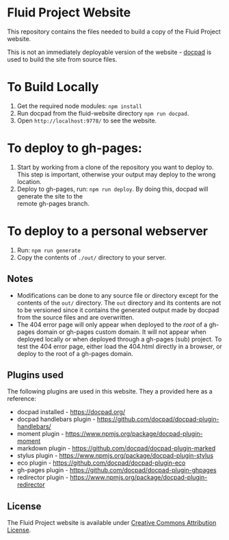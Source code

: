 # Fluid Project Website

This repository contains the files needed to build a copy of the Fluid Project website.

This is not an immediately deployable version of the website - [docpad](http://docpad.org/) is used to build the site from source files.

# To Build Locally

1. Get the required node modules: `npm install`
2. Run docpad from the fluid-website directory `npm run docpad`.
3. Open `http://localhost:9778/` to see the website. 

# To deploy to gh-pages:

1. Start by working from a clone of the repository you want to deploy to. This step is important, otherwise your output
   may deploy to the wrong location.
2. Deploy to gh-pages, run: `npm run deploy`. By doing this, docpad will generate the site to the   
   remote gh-pages branch.

# To deploy to a personal webserver

1. Run: `npm run generate`
2. Copy the contents of `./out/` directory to your server.

## Notes

- Modifications can be done to any source file or directory except for the contents of the `out/` directory. The `out`
  directory and its contents are not to be versioned since it contains the generated output made by docpad from the
  source files and are overwritten.
- The 404 error page will only appear when deployed to the *root* of a gh-pages domain or gh-pages custom domain. It
  will not appear when deployed locally or when deployed through a gh-pages (sub) project. To test the 404 error page,
  either load the 404.html directly in a browser, or deploy to the root of a gh-pages domain.

## Plugins used

The following plugins are used in this website. They a provided here as a reference:

* docpad installed - https://docpad.org/
* docpad handlebars plugin - https://github.com/docpad/docpad-plugin-handlebars/
* moment plugin - https://www.npmjs.org/package/docpad-plugin-moment
* markdown plugin - https://github.com/docpad/docpad-plugin-marked
* stylus plugin - https://www.npmjs.org/package/docpad-plugin-stylus
* eco plugin - https://github.com/docpad/docpad-plugin-eco
* gh-pages plugin - https://github.com/docpad/docpad-plugin-ghpages
* redirector plugin - https://www.npmjs.org/package/docpad-plugin-redirector

## License

The Fluid Project website is available under [Creative Commons Attribution License](http://creativecommons.org/licenses/by/3.0/).

